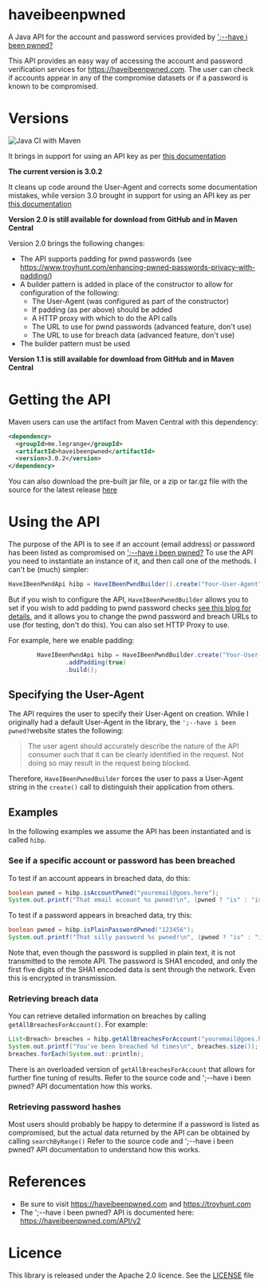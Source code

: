 # haveibeenpwned
A Java API for the account and password services provided by [';--have i been pwned?](https://haveibeenpwned.com)

This API provides an easy way of accessing the account and password verification services for https://haveibeenpwned.com. The user can check if accounts appear in any of the compromise datasets or if a password is known to be compromised. 

# Versions

![Java CI with Maven](https://github.com/GideonLeGrange/haveibeenpwned/workflows/Java%20CI%20with%20Maven/badge.svg)

It brings in support for using an API key as per [this documentation](https://haveibeenpwned.com/API/v3)

**The current version is 3.0.2**

It cleans up code around the User-Agent and corrects some documentation mistakes, while version 3.0 
brought in support for using an API key as per [this documentation](https://haveibeenpwned.com/API/v3)

**Version 2.0 is still available for download from GitHub and in Maven Central**

Version 2.0 brings the following changes: 
* The API supports padding for pwnd passwords (see https://www.troyhunt.com/enhancing-pwned-passwords-privacy-with-padding/)
* A builder pattern is added in place of the constructor to allow for configuration of the following:
  * The User-Agent (was configured as part of the constructor)
  * If padding (as per above) should be added 
  * A HTTP proxy with which to do the API calls 
  * The URL to use for pwnd passwords (advanced feature, don't use)
  * The URL to use for breach data (advanced feature, don't use)
* The builder pattern must be used 

**Version 1.1 is still available for download from GitHub and in Maven Central**

  
# Getting the API

Maven users can use the artifact from Maven Central with this dependency:

```xml
<dependency>
  <groupId>me.legrange</groupId>
  <artifactId>haveibeenpwned</artifactId>
  <version>3.0.2</version>
</dependency>
```

You can also download the pre-built jar file, or a zip or tar.gz file with the source for the latest release [here](https://github.com/GideonLeGrange/haveibeenpwned/releases/latest)

# Using the API

The purpose of the API is to see if an account (email address) or password has been listed as compromised on [';--have i been pwned?](https://haveibeenpwned.com)
To use the API you need to instantiate an instance of it, and then call one of the methods. I can't be (much) simpler:

```java
HaveIBeenPwndApi hibp = HaveIBeenPwndBuilder().create("Your-User-Agent").build();
```

But if you wish to configure the API, `HaveIBeenPwnedBuilder` allows you to set if you wish to add padding to
pwnd password checks [see this blog for details](https://www.troyhunt.com/enhancing-pwned-passwords-privacy-with-padding/),
and it allows you to change the pwnd password and breach URLs to use (for testing, don't do this). You can 
also set HTTP Proxy to use. 

For example, here we enable padding:

```java
        HaveIBeenPwndApi hibp = HaveIBeenPwndBuilder.create("Your-User-Agent")
                .addPadding(true)
                .build();
```

## Specifying the User-Agent 

The API requires the user to specify their User-Agent on creation. While I originally had a default User-Agent 
in the library, the `';--have i been pwned?`website states the following:

>The user agent should accurately describe the nature of the API consumer such that it can be clearly 
>identified in the request. Not doing so may result in the request being blocked.

Therefore, `HaveIBeenPwnedBuilder` forces the user to pass a User-Agent string in the `create()` call to
distinguish their application from others. 

## Examples 

In the following examples we assume the API has been instantiated and is called ```hibp```. 

### See if a specific account or password has been breached

To test if an account appears in breached data, do this:

```java
boolean pwned = hibp.isAccountPwned("youremail@goes.here");
System.out.printf("That email account %s pwned!\n", (pwned ? "is" : "isn't"));
```

To test if a password appears in breached data, try this:

```java 
boolean pwned = hibp.isPlainPasswordPwned("123456");
System.out.printf("That silly password %s pwned!\n", (pwned ? "is" : "isn't"));
```

Note that, even though the password is supplied in plain text, it is not transmitted to the remote API. The
password is SHA1 encoded, and only the first five digits of the SHA1 encoded data is sent through the network. 
Even this is encrypted in transmission. 

### Retrieving breach data 

You can retrieve detailed information on breaches by calling ```getAllBreachesForAccount()```. For example:

```java 
List<Breach> breaches = hibp.getAllBreachesForAccount("youremail@goes.here");
System.out.printf("You've been breached %d times\n", breaches.size());
breaches.forEach(System.out::println);
```

There is an overloaded version of ```getAllBreachesForAccount``` that allows for further fine tuning of results. Refer to the
source code and ';--have i been pwned? API documentation how this works. 

### Retrieving password hashes 

Most users should probably be happy to determine if a password is listed as compromised, but the actual data returned by the API 
can be obtained by calling ```searchByRange()``` Refer to the source code and ';--have i been pwned? API documentation to understand how this works. 

# References

* Be sure to visit https://haveibeenpwned.com and https://troyhunt.com 
* The ';--have i been pwned? API is documented here: https://haveibeenpwned.com/API/v2

# Licence

This library is released under the Apache 2.0 licence. See the [LICENSE](LICENSE) file
